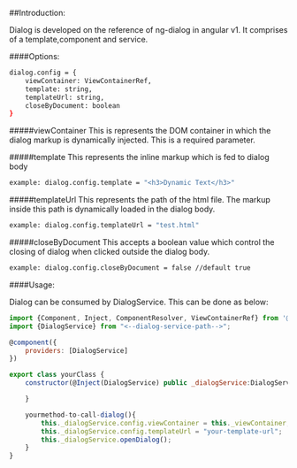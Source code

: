 ##Introduction:

Dialog is developed on the reference of ng-dialog in angular v1. It comprises of a template,component and service.

####Options:

```bash
dialog.config = {
    viewContainer: ViewContainerRef,
    template: string,
    templateUrl: string,
    closeByDocument: boolean
}
```

#####viewContainer
This is represents the DOM container in which the dialog markup is dynamically injected. This is a required parameter.

#####template
This represents the inline markup which is fed to dialog body

```bash
example: dialog.config.template = "<h3>Dynamic Text</h3>"
```

#####templateUrl
This represents the path of the html file. The markup inside this path is dynamically loaded in the dialog body.

```bash
example: dialog.config.templateUrl = "test.html"
```

#####closeByDocument
This accepts a boolean value which control the closing of dialog when clicked outside the dialog body.

```bash
example: dialog.config.closeByDocument = false //default true
```

####Usage:

Dialog can be consumed by DialogService. This can be done as below:

```javascript
import {Component, Inject, ComponentResolver, ViewContainerRef} from '@angular/core';
import {DialogService} from "<--dialog-service-path-->";

@component({
    providers: [DialogService]
})

export class yourClass {
    constructor(@Inject(DialogService) public _dialogService:DialogService,private _viewContainer: ViewContainerRef){

    }

    yourmethod-to-call-dialog(){
        this._dialogService.config.viewContainer = this._viewContainer; //Required. won't work if not passed.        
        this._dialogService.config.templateUrl = "your-template-url";
        this._dialogService.openDialog();
    }
}
```
